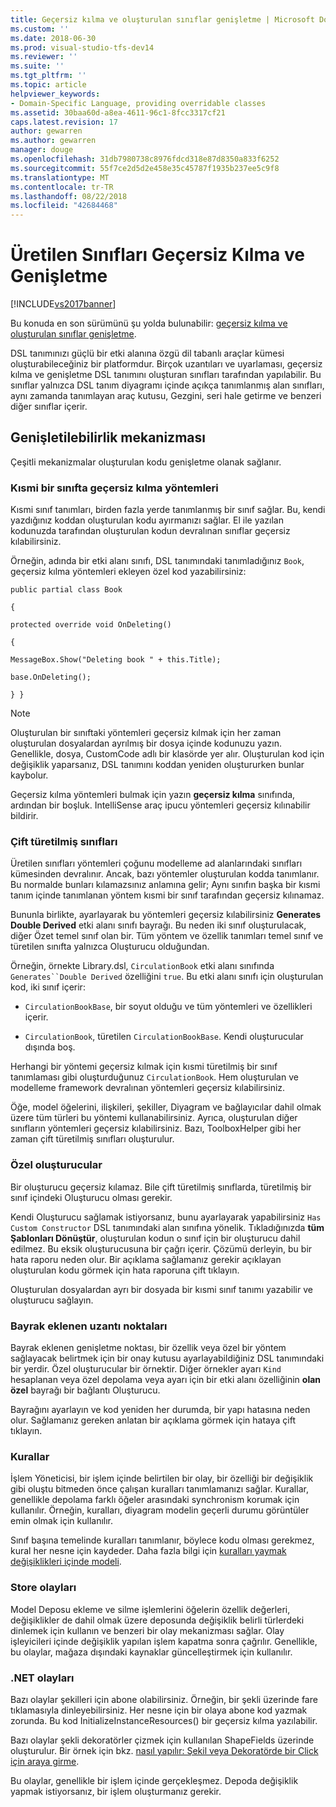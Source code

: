 ```yaml
---
title: Geçersiz kılma ve oluşturulan sınıflar genişletme | Microsoft Docs
ms.custom: ''
ms.date: 2018-06-30
ms.prod: visual-studio-tfs-dev14
ms.reviewer: ''
ms.suite: ''
ms.tgt_pltfrm: ''
ms.topic: article
helpviewer_keywords:
- Domain-Specific Language, providing overridable classes
ms.assetid: 30baa60d-a8ea-4611-96c1-8fcc3317cf21
caps.latest.revision: 17
author: gewarren
ms.author: gewarren
manager: douge
ms.openlocfilehash: 31db7980738c8976fdcd318e87d8350a833f6252
ms.sourcegitcommit: 55f7ce2d5d2e458e35c45787f1935b237ee5c9f8
ms.translationtype: MT
ms.contentlocale: tr-TR
ms.lasthandoff: 08/22/2018
ms.locfileid: "42684468"
---
```

# <a name="overriding-and-extending-the-generated-classes"></a>Üretilen Sınıfları Geçersiz Kılma ve Genişletme
[!INCLUDE[vs2017banner](../includes/vs2017banner.md)]

Bu konuda en son sürümünü şu yolda bulunabilir: [geçersiz kılma ve oluşturulan sınıflar genişletme](https://docs.microsoft.com/visualstudio/modeling/overriding-and-extending-the-generated-classes).  
  
DSL tanımınızı güçlü bir etki alanına özgü dil tabanlı araçlar kümesi oluşturabileceğiniz bir platformdur. Birçok uzantıları ve uyarlaması, geçersiz kılma ve genişletme DSL tanımını oluşturan sınıfları tarafından yapılabilir. Bu sınıflar yalnızca DSL tanım diyagramı içinde açıkça tanımlanmış alan sınıfları, aynı zamanda tanımlayan araç kutusu, Gezgini, seri hale getirme ve benzeri diğer sınıflar içerir.  
  
## <a name="extensibility-mechanisms"></a>Genişletilebilirlik mekanizması  
 Çeşitli mekanizmalar oluşturulan kodu genişletme olanak sağlanır.  
  
### <a name="overriding-methods-in-a-partial-class"></a>Kısmi bir sınıfta geçersiz kılma yöntemleri  
 Kısmi sınıf tanımları, birden fazla yerde tanımlanmış bir sınıf sağlar. Bu, kendi yazdığınız koddan oluşturulan kodu ayırmanızı sağlar. El ile yazılan kodunuzda tarafından oluşturulan kodun devralınan sınıflar geçersiz kılabilirsiniz.  
  
 Örneğin, adında bir etki alanı sınıfı, DSL tanımındaki tanımladığınız `Book`, geçersiz kılma yöntemleri ekleyen özel kod yazabilirsiniz:  
  
 `public partial class Book`  
  
 `{`  
  
 `protected override void OnDeleting()`  
  
 `{`  
  
 `MessageBox.Show("Deleting book " + this.Title);`  
  
 `base.OnDeleting();`  
  
 `} }`  
  
> [!NOTE]
>  Oluşturulan bir sınıftaki yöntemleri geçersiz kılmak için her zaman oluşturulan dosyalardan ayrılmış bir dosya içinde kodunuzu yazın. Genellikle, dosya, CustomCode adlı bir klasörde yer alır. Oluşturulan kod için değişiklik yaparsanız, DSL tanımını koddan yeniden oluştururken bunlar kaybolur.  
  
 Geçersiz kılma yöntemleri bulmak için yazın **geçersiz kılma** sınıfında, ardından bir boşluk. IntelliSense araç ipucu yöntemleri geçersiz kılınabilir bildirir.  
  
### <a name="double-derived-classes"></a>Çift türetilmiş sınıfları  
 Üretilen sınıfları yöntemleri çoğunu modelleme ad alanlarındaki sınıfları kümesinden devralınır. Ancak, bazı yöntemler oluşturulan kodda tanımlanır. Bu normalde bunları kılamazsınız anlamına gelir; Aynı sınıfın başka bir kısmi tanım içinde tanımlanan yöntem kısmi bir sınıf tarafından geçersiz kılınamaz.  
  
 Bununla birlikte, ayarlayarak bu yöntemleri geçersiz kılabilirsiniz **Generates Double Derived** etki alanı sınıfı bayrağı. Bu neden iki sınıf oluşturulacak, diğer Özet temel sınıf olan bir. Tüm yöntem ve özellik tanımları temel sınıf ve türetilen sınıfta yalnızca Oluşturucu olduğundan.  
  
 Örneğin, örnekte Library.dsl, `CirculationBook` etki alanı sınıfında `Generates``Double Derived` özelliğini `true`. Bu etki alanı sınıfı için oluşturulan kod, iki sınıf içerir:  
  
-   `CirculationBookBase`, bir soyut olduğu ve tüm yöntemleri ve özellikleri içerir.  
  
-   `CirculationBook`, türetilen `CirculationBookBase`. Kendi oluşturucular dışında boş.  
  
 Herhangi bir yöntemi geçersiz kılmak için kısmi türetilmiş bir sınıf tanımlaması gibi oluşturduğunuz `CirculationBook`. Hem oluşturulan ve modelleme framework devralınan yöntemleri geçersiz kılabilirsiniz.  
  
 Öğe, model öğelerini, ilişkileri, şekiller, Diyagram ve bağlayıcılar dahil olmak üzere tüm türleri bu yöntemi kullanabilirsiniz. Ayrıca, oluşturulan diğer sınıfların yöntemleri geçersiz kılabilirsiniz. Bazı, ToolboxHelper gibi her zaman çift türetilmiş sınıfları oluşturulur.  
  
### <a name="custom-constructors"></a>Özel oluşturucular  
 Bir oluşturucu geçersiz kılamaz. Bile çift türetilmiş sınıflarda, türetilmiş bir sınıf içindeki Oluşturucu olması gerekir.  
  
 Kendi Oluşturucu sağlamak istiyorsanız, bunu ayarlayarak yapabilirsiniz `Has Custom Constructor` DSL tanımındaki alan sınıfına yönelik. Tıkladığınızda **tüm Şablonları Dönüştür**, oluşturulan kodun o sınıf için bir oluşturucu dahil edilmez. Bu eksik oluşturucusuna bir çağrı içerir. Çözümü derleyin, bu bir hata raporu neden olur. Bir açıklama sağlamanız gerekir açıklayan oluşturulan kodu görmek için hata raporuna çift tıklayın.  
  
 Oluşturulan dosyalardan ayrı bir dosyada bir kısmi sınıf tanımı yazabilir ve oluşturucu sağlayın.  
  
### <a name="flagged-extension-points"></a>Bayrak eklenen uzantı noktaları  
 Bayrak eklenen genişletme noktası, bir özellik veya özel bir yöntem sağlayacak belirtmek için bir onay kutusu ayarlayabildiğiniz DSL tanımındaki bir yerdir. Özel oluşturucular bir örnektir. Diğer örnekler ayarı `Kind` hesaplanan veya özel depolama veya ayarı için bir etki alanı özelliğinin **olan özel** bayrağı bir bağlantı Oluşturucu.  
  
 Bayrağını ayarlayın ve kod yeniden her durumda, bir yapı hatasına neden olur. Sağlamanız gereken anlatan bir açıklama görmek için hataya çift tıklayın.  
  
### <a name="rules"></a>Kurallar  
 İşlem Yöneticisi, bir işlem içinde belirtilen bir olay, bir özelliği bir değişiklik gibi oluştu bitmeden önce çalışan kuralları tanımlamanızı sağlar. Kurallar, genellikle depolama farklı öğeler arasındaki synchronism korumak için kullanılır. Örneğin, kuralları, diyagram modelin geçerli durumu görüntüler emin olmak için kullanılır.  
  
 Sınıf başına temelinde kuralları tanımlanır, böylece kodu olması gerekmez, kural her nesne için kaydeder. Daha fazla bilgi için [kuralları yaymak değişiklikleri içinde modeli](../modeling/rules-propagate-changes-within-the-model.md).  
  
### <a name="store-events"></a>Store olayları  
 Model Deposu ekleme ve silme işlemlerini öğelerin özellik değerleri, değişiklikler de dahil olmak üzere deposunda değişiklik belirli türlerdeki dinlemek için kullanın ve benzeri bir olay mekanizması sağlar. Olay işleyicileri içinde değişiklik yapılan işlem kapatma sonra çağrılır. Genellikle, bu olaylar, mağaza dışındaki kaynaklar güncelleştirmek için kullanılır.  
  
### <a name="net-events"></a>.NET olayları  
 Bazı olaylar şekilleri için abone olabilirsiniz. Örneğin, bir şekli üzerinde fare tıklamasıyla dinleyebilirsiniz. Her nesne için bir olaya abone kod yazmak zorunda. Bu kod InitializeInstanceResources() bir geçersiz kılma yazılabilir.  
  
 Bazı olaylar şekli dekoratörler çizmek için kullanılan ShapeFields üzerinde oluşturulur. Bir örnek için bkz. [nasıl yapılır: Şekil veya Dekoratörde bir Click için araya girme](../modeling/how-to-intercept-a-click-on-a-shape-or-decorator.md).  
  
 Bu olaylar, genellikle bir işlem içinde gerçekleşmez. Depoda değişiklik yapmak istiyorsanız, bir işlem oluşturmanız gerekir.



